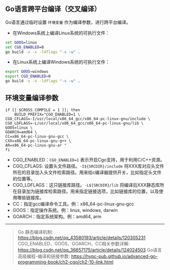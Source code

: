 ## Go语言跨平台编译（交叉编译）

Go语言通过临时设置 `环境变量` 作为编译参数，进行跨平台编译。

- 在Windows系统上编译Linux系统的可执行文件：

```bat
set GOOS=linux
set CGO_ENABLED=0
go build -v -x -ldflags "-s -w" .
```

- 在Linux系统上编译Windows系统的可执行文件：

```bash
export GOOS=windows
export CGO_ENABLED=0
go build -v -x -ldflags "-s -w" .
```

## 环境变量编译参数

```shell
if [[ $CROSS_COMPILE = 1 ]]; then
	BUILD_PREFIX="CGO_ENABLED=1 \
CGO_CFLAGS=-I/usr/local/x86_64_gcc/x86_64-pc-linux-gnu/include \
CGO_LDFLAGS=-L/usr/local/x86_64_gcc/x86_64-pc-linux-gnu/lib \
GOOS=linux \
GOARCH=amd64 \
CC=x86_64-pc-linux-gnu-gcc \
CXX=x86_64-pc-linux-gnu-g++ \
AR=x86_64-pc-linux-gnu-ar "
fi
```

- CGO_ENABLED：`CGO_ENABLED=1` 表示开启Cgo支持，用于利用C/C++资源。
- CGO_CFLAGS: 设置头文件路径。`-I${SRCDIR}/include` 将XXX库对应头文件所在的目录加入头文件检索路径。用来给c编译器提供开关，比如指定头文件的位置等。
- CGO_LDFLAGS：这只链接库路径。`-L${SRCDIR}/lib` 将编译后XXX静态库所在目录加为链接库检索路径。用来指定链接选项，比如链接库的位置，以及使用哪些链接库。
- CC：指定gcc编译命令工具。例：x86_64-pc-linux-gnu-gcc
- GOOS：指定操作系统。例：linux, windows, darwin
- GOARCH：指定系统架构。例：amd64, arm

---------------------

> Go 静态编译机制: https://blog.csdn.net/qq_43580193/article/details/120305231
> CGO_ENABLED、GOOS、GOARCH、CC相关参数详解: https://blog.csdn.net/qq_36657175/article/details/124024503
> Go语言高级编程-编译和链接参数: https://hypc-pub.github.io/advanced-go-programming-book/ch2-cgo/ch2-10-link.html